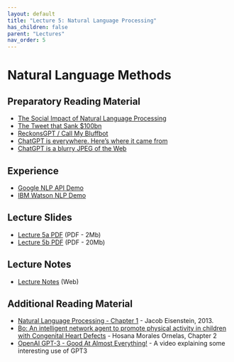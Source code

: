 ```yaml
---
layout: default
title: "Lecture 5: Natural Language Processing"
has_children: false
parent: "Lectures"
nav_order: 5
---
```


# Natural Language Methods

## Preparatory Reading Material

- [The Social Impact of Natural Language Processing](https://aclanthology.org/P16-2096.pdf)
- [The Tweet that Sank $100bn](https://blog.tobiasrevell.com/2023/02/15/box090-the-tweet-that-sank-100bn/)
- [ReckonsGPT / Call My Bluffbot](https://petafloptimism.com/2023/02/19/reckonsgpt-call-my-bluffbot/)
- [ChatGPT is everywhere. Here’s where it came from](https://www.technologyreview.com/2023/02/08/1068068/chatgpt-is-everywhere-heres-where-it-came-from/)
- [ChatGPT is a blurry JPEG of the Web](https://www.newyorker.com/tech/annals-of-technology/chatgpt-is-a-blurry-jpeg-of-the-web)

## Experience

- [Google NLP API Demo](https://cloud.google.com/natural-language#section-2)
- [IBM Watson NLP Demo](https://www.ibm.com/demos/live/natural-language-understanding/self-service/home)

## Lecture Slides

- [Lecture 5a PDF](https://www.icloud.com/iclouddrive/0f5CKoBOEOAVrOzrkMi5r-Pkw#ML4D-L5a-2425) (PDF - 2Mb)
- [Lecture 5b PDF](https://www.icloud.com/iclouddrive/0fddAILmvr4dQIzDRkn8Rqrdg#ML4D-L5b-2425) (PDF - 20Mb)


## Lecture Notes

- [Lecture Notes](https://surfdrive.surf.nl/files/index.php/s/RyBCGg8LJ1HgXFG) (Web)

## Additional Reading Material

- [Natural Language Processing - Chapter 1](https://github.com/jacobeisenstein/gt-nlp-class/tree/master/notes) - Jacob Eisenstein, 2013.
- [Bo: An intelligent network agent to promote physical activity in children with Congenital Heart Defects](http://resolver.tudelft.nl/uuid:fd895415-c353-41d5-8430-f0a67fd40ad4) - Hosana Morales Ornelas, Chapter 2
- [OpenAI GPT-3 - Good At Almost Everything!](https://www.youtube.com/watch?v=_x9AwxfjxvE) - A video explaining some interesting use of GPT3
